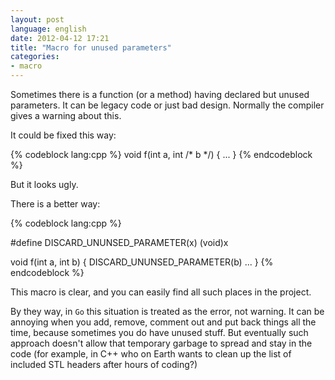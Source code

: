 ```yaml
---
layout: post
language: english
date: 2012-04-12 17:21
title: "Macro for unused parameters"
categories:
- macro
---
```

Sometimes there is a function (or a method) having declared but unused parameters. It can be legacy code or just bad design. Normally the compiler gives a warning about this. 

It could be fixed this way:

{% codeblock lang:cpp %}
void f(int a, int /* b */) {
  ...
}
{% endcodeblock %}

But it looks ugly.

There is a better way:

{% codeblock lang:cpp %}

#define DISCARD_UNUNSED_PARAMETER(x) (void)x

void f(int a, int b) {
  DISCARD_UNUNSED_PARAMETER(b)
  ...
}
{% endcodeblock %}

This macro is clear, and you can easily find all such places in the project.

By they way, in `Go` this situation is treated as the error, not warning. It can be annoying when you add, remove, comment out and put back things all the time, because sometimes you do have unused stuff. But eventually such approach doesn't allow that temporary garbage to spread and stay in the code (for example, in C++ who on Earth wants to clean up the list of included STL headers after hours of coding?)
